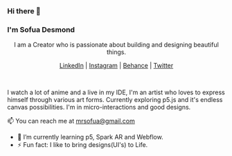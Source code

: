 ### Hi there 👋
### I'm Sofua Desmond

<p align="center"> 
  <p align="center"> I am a Creator who is passionate about building and designing beautiful things.</p>
</p>

<p align="center">
    <a href="https://www.linkedin.com/in/desmond-sofua-b21bbb199/">LinkedIn</a> |
  <a href="https://www.instagram.com/atsigndreezy.jpeg/">Instagram</a> |
  <a href="https://www.behance.net/desmondsofua">Behance</a> |
    <a href="https://twitter.com/atsigndreezy">Twitter</a> 
</p>

<br />

I watch a lot of anime and a live in my IDE, I'm an artist who loves to express himself through various art forms. Currently exploring p5.js and it's endless canvas possibilities. I'm in micro-interactions and good designs.

📫 You can reach me at mrsofua@gmail.com

- 🌱 I’m currently learning p5, Spark AR and Webflow.
- ⚡ Fun fact: I like to bring designs(UI's) to Life.
